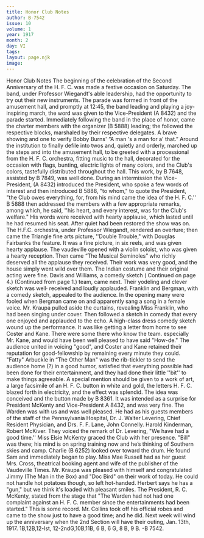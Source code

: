 ```yaml
---
title: Honor Club Notes
author: B-7542
issue: 10
volume: 1
year: 1917
month: 2
day: VI
tags:
layout: page.njk
image:
---
```

Honor Club Notes   The beginning of the celebration of the Second Anniversary of the H. F. C. was made a festive occasion on Saturday.      The band, under Professor Wiegandt's able leadership, had the opportunity to try out their new instruments.      The parade was formed in front of the amusement hall, and promptly at 12:45, the band leading and playing a joy-inspiring march, the word was given to the Vice-President (A 8432) and the parade started.      Immediately following the band in the place of honor, came the charter members with the organizer (B 5888) leading; the followed the respective blocks, marshaled by their respective delegates. A brave showing and one to verify Bobby Burns' “A man 's a man for a' that.” Around the institution to finally defile into twos and, quietly and orderly, marched up the steps and into the amusement hall, to be greeted with a processional from the H. F. C. orchestra, fitting music to the hall, decorated for the occasion with flags, bunting, electric lights of many colors, and the Club's colors, tastefully distributed throughout the hall. This work, by B 7648, assisted by B 7849, was well done.       During an intermission the Vice-President, (A 8432) introduced the President, who spoke a few words of interest and then introduced B 5888, "to whom," to quote the President, "the Club owes everything, for, from his mind came the idea of the H. F. C.'' B 5888 then addressed the members with a few appropriate remarks, among which, he said, ''his heart, and every interest, was for the Club's welfare." His words were received with hearty applause, which lasted until he had resumed his seat. After quiet had been restored the show was on. The H.F.C. orchestra, under Professor Wiegandt, rendered an overture; then came the Triangle fine arts picture, ''Double Trouble," with Douglas Fairbanks the feature. It was a fine picture, in six reels, and was given hearty applause.      The vaudeville opened with a violin soloist, who was given a hearty reception.      Then came “The Musical Seminoles” who richly deserved all the applause they received. Their work was very good, and the house simply went wild over them. The Indian costume and their original acting were fine.      Davis and Williams, a comedy sketch ( Continued on page 4.)      (Continued from page 1.)   team, came next. Their yodeling and clever sketch was well· received and loudly applauded.      Franklin and Bergman, with a comedy sketch, appealed to the audience. In the opening many were fooled when Bergman came on and apparently sang a song in a female voice. Mr. Kraupa pulled aside the curtains, revealing Miss Franklin, who had been singing under cover. Then followed a sketch in comedy that every one enjoyed and applauded to the echo.      A high-class dress comedy sketch wound up the performance. It was like getting a letter from home to see Coster and Kane. There were some there who know the team. especially Mr. Kane, and would have been well pleased to have said "How-de." The audience united in voicing "good", and Coster and Kane retained their reputation for good-fellowship by remaining every minute they could.       "Fatty" Arbuckle in “The Other Man" was the rib-tickler to send the audience home (?) in a good humor, satisfied that everything possible had been done for their entertainment, and they had done their little ''bit'' to make things agreeable.      A special mention should be given to a work of art, a large facsimile of an H. F. C. button in white and gold, the letters H. F. C. blazed forth in electricity, and the effect was splendid. The idea was conceived and the button made by B 8361. It was intended as a surprise for President McKenty and Vice-President A 8432, and was very fine. The Warden was with us and was well pleased. He had as his guests members of the staff of the Pennsylvania Hospital, Dr. J. Walter Levering, Chief Resident Physician, and Drs. F. F. Lane, John Connelly. Harold Kinderman, Robert McKiver. They voiced the remark of Dr. Levering, "We have had a good time.''      Miss Elsie McKenty graced the Club with her presence. "Bill" was there; his mind is on spring training now and he’s thinking of Southern skies and camp. Charlie (B 6252) looked over toward the drum. He found Sam and immediately began to play. Miss Mae Russell had as her guest Mrs. Cross, theatrical booking agent and wife of the publisher of the Vaudeville Times.         Mr. Kraupa was pleased with himself and congratulated Jimmy (The Man in the Box) and "Doc Bird" on their work of today. He could not handle hot potatoes though, so left hot-handed.      Herbert says he has a "gun," but we think it's loaded with pleasant smiles.      The President, R. C. McKenty, stated from  the stage that "The Warden had not had one complaint against an H. F. C. member since the entertainments had been started." This is some record.   Mr. Collins took off his official robes and came to the show just to have a good time; and he did.      Next week will wind up the anniversary when the 2nd Section will have their outing, Jan. 13th, 1917.      1B,12B,12-lst, 12-2ndG,10B,11B, 6 B, 6 G, 8 B, 9 B.   -B 7542.      



